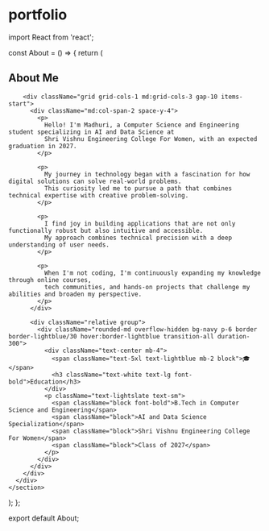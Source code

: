 # portfolio
import React from 'react';

const About = () => {
  return (
    <section id="about" className="py-24">
      <div className="max-w-4xl mx-auto">
        <h2 className="section-title before:content-['01.'] before:text-lightblue before:mr-2">
          About Me
        </h2>
        
        <div className="grid grid-cols-1 md:grid-cols-3 gap-10 items-start">
          <div className="md:col-span-2 space-y-4">
            <p>
              Hello! I'm Madhuri, a Computer Science and Engineering student specializing in AI and Data Science at 
              Shri Vishnu Engineering College For Women, with an expected graduation in 2027.
            </p>
            
            <p>
              My journey in technology began with a fascination for how digital solutions can solve real-world problems. 
              This curiosity led me to pursue a path that combines technical expertise with creative problem-solving.
            </p>
            
            <p>
              I find joy in building applications that are not only functionally robust but also intuitive and accessible. 
              My approach combines technical precision with a deep understanding of user needs.
            </p>
            
            <p>
              When I'm not coding, I'm continuously expanding my knowledge through online courses, 
              tech communities, and hands-on projects that challenge my abilities and broaden my perspective.
            </p>
          </div>
          
          <div className="relative group">
            <div className="rounded-md overflow-hidden bg-navy p-6 border border-lightblue/30 hover:border-lightblue transition-all duration-300">
              <div className="text-center mb-4">
                <span className="text-5xl text-lightblue mb-2 block">🎓</span>
                <h3 className="text-white text-lg font-bold">Education</h3>
              </div>
              <p className="text-lightslate text-sm">
                <span className="block font-bold">B.Tech in Computer Science and Engineering</span>
                <span className="block">AI and Data Science Specialization</span>
                <span className="block">Shri Vishnu Engineering College For Women</span>
                <span className="block">Class of 2027</span>
              </p>
            </div>
          </div>
        </div>
      </div>
    </section>
  );
};

export default About;

